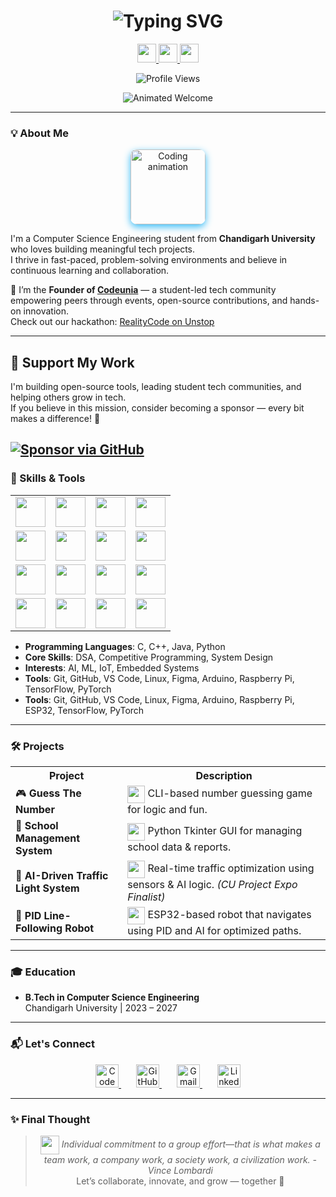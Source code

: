 <h1 align="center">
  <img src="https://readme-typing-svg.demolab.com?font=Fira+Code&size=25&pause=1000&color=36BCF7&center=true&vCenter=true&width=435&lines=Hi%2C+I'm+Deepak+Pandey;CSE+Student+%7C+Tech+Explorer;Founder+of+Codeunia" alt="Typing SVG" />
</h1>

<p align="center">
  <a href="https://github.com/848deepak" title="GitHub">
    <img src="https://skillicons.dev/icons?i=github" height="30" />
  </a>
  <a href="https://www.linkedin.com/in/848deepak" title="LinkedIn">
    <img src="https://skillicons.dev/icons?i=linkedin" height="30" />
  </a>
  <a href="mailto:deepakpandey911494@gmail.com" title="Email Me">
    <img src="https://skillicons.dev/icons?i=gmail" height="30" />
  </a>
</p>

<p align="center">
  <img src="https://komarev.com/ghpvc/?username=848deepak&style=flat-square&color=blue" alt="Profile Views" />
</p>

<p align="center">
  <img src="https://readme-typing-svg.demolab.com?font=Fira+Code&duration=2500&pause=800&color=F7C736&center=true&vCenter=true&width=600&lines=Welcome+to+my+GitHub!;Passionate+about+Tech+%F0%9F%9A%80;Always+Learning+%F0%9F%92%AF;Let's+Build+Something+Awesome+Together+%F0%9F%92%A1" alt="Animated Welcome" />
</p>

---

### 💡 About Me

<div align="center">
  <img src="https://github.com/848deepak/848deepak/assets/animated-coding.gif" height="120" alt="Coding animation" style="border-radius: 10px; box-shadow:0 4px 12px #36BCF7;" />
</div>

I'm a Computer Science Engineering student from **Chandigarh University** who loves building meaningful tech projects.<br>
I thrive in fast-paced, problem-solving environments and believe in continuous learning and collaboration.

🚀 I’m the **Founder of [Codeunia](https://www.codeunia.com)** — a student-led tech community empowering peers through events, open-source contributions, and hands-on innovation.<br>
Check out our hackathon: [RealityCode on Unstop](https://unstop.com/hackathons/realitycode-by-codeunia-codeunia-1488383)

---

## 🙌 Support My Work

I'm building open-source tools, leading student tech communities, and helping others grow in tech.  
If you believe in this mission, consider becoming a sponsor — every bit makes a difference! 💖

[![Sponsor via GitHub](https://img.shields.io/badge/Sponsor-848deepak-24292e?logo=github&style=for-the-badge&logoColor=white)](https://github.com/sponsors/848deepak)
---
### 🧠 Skills & Tools

<table align="center">
  <tr>
    <td><img src="https://skillicons.dev/icons?i=c" height="48" /></td>
    <td><img src="https://skillicons.dev/icons?i=cpp" height="48" /></td>
    <td><img src="https://skillicons.dev/icons?i=java" height="48" /></td>
    <td><img src="https://skillicons.dev/icons?i=python" height="48" /></td>
  </tr>
  <tr>
    <td><img src="https://skillicons.dev/icons?i=git" height="48" /></td>
    <td><img src="https://skillicons.dev/icons?i=github" height="48" /></td>
    <td><img src="https://skillicons.dev/icons?i=vscode" height="48" /></td>
    <td><img src="https://skillicons.dev/icons?i=linux" height="48" /></td>
  </tr>
  <tr>
    <td><img src="https://skillicons.dev/icons?i=figma" height="48" /></td>
    <td><img src="https://skillicons.dev/icons?i=arduino" height="48" /></td>
    <td><img src="https://skillicons.dev/icons?i=tensorflow" height="48" /></td>
    <td><img src="https://skillicons.dev/icons?i=pytorch" height="48" /></td>
  </tr>
  <tr>
    <td><img src="https://skillicons.dev/icons?i=raspberrypi" height="48" /></td>
    <td><img src="https://skillicons.dev/icons?i=html" height="48" /></td>
    <td><img src="https://skillicons.dev/icons?i=css" height="48" /></td>
    <td><img src="https://skillicons.dev/icons?i=bootstrap" height="48" /></td>
  </tr>
</table>

- **Programming Languages**: C, C++, Java, Python  
- **Core Skills**: DSA, Competitive Programming, System Design  
- **Interests**: AI, ML, IoT, Embedded Systems  
- **Tools**: Git, GitHub, VS Code, Linux, Figma, Arduino, Raspberry Pi, TensorFlow, PyTorch
- **Tools**: Git, GitHub, VS Code, Linux, Figma, Arduino, Raspberry Pi, ESP32, TensorFlow, PyTorch
---

### 🛠 Projects

<table>
  <tr>
    <th>Project</th>
    <th>Description</th>
  </tr>
  <tr>
    <td>🎮 <b>Guess The Number</b></td>
    <td>
      <img src="https://github.com/848deepak/848deepak/assets/guess-number.gif" height="28" style="vertical-align:middle"/> CLI-based number guessing game for logic and fun.
    </td>
  </tr>
  <tr>
    <td>🏫 <b>School Management System</b></td>
    <td>
      <img src="https://github.com/848deepak/848deepak/assets/school-animated.gif" height="28" style="vertical-align:middle"/> Python Tkinter GUI for managing school data & reports.
    </td>
  </tr>
  <tr>
    <td>🚦 <b>AI-Driven Traffic Light System</b></td>
    <td>
      <img src="https://github.com/848deepak/848deepak/assets/traffic-light.gif" height="28" style="vertical-align:middle"/> Real-time traffic optimization using sensors & AI logic. <i>(CU Project Expo Finalist)</i>
    </td>
  </tr>
  <tr>
    <td>🤖 <b>PID Line-Following Robot</b></td>
    <td>
      <img src="https://github.com/848deepak/848deepak/assets/robot-animated.gif" height="28" style="vertical-align:middle"/> ESP32-based robot that navigates using PID and AI for optimized paths.
    </td>
  </tr>
</table>

---

### 🎓 Education

- **B.Tech in Computer Science Engineering**  
  Chandigarh University | 2023 – 2027

---

### 📬 Let's Connect

<p align="center">
  <a href="https://www.codeunia.com" target="_blank" title="CodeUnion" style="margin: 0 12px;">
    <img src="https://skillicons.dev/icons?i=c" height="37" alt="CodeUnion" />
  </a>
  <a href="https://github.com/848deepak" target="_blank" title="GitHub" style="margin: 0 12px;">
    <img src="https://skillicons.dev/icons?i=github" height="37" alt="GitHub" />
  </a>
  <a href="mailto:deepakpandey911494@gmail.com" target="_blank" title="Email" style="margin: 0 12px;">
    <img src="https://skillicons.dev/icons?i=gmail" height="37" alt="Gmail" />
  </a>
  <a href="https://www.linkedin.com/in/848deepak/" target="_blank" title="LinkedIn" style="margin: 0 12px;">
    <img src="https://skillicons.dev/icons?i=linkedin" height="37" alt="LinkedIn" />
  </a>
</p>

---

### ✨ Final Thought

<blockquote align="center">
  <img src="https://github.com/848deepak/848deepak/assets/lightbulb-animated.gif" height="30" style="vertical-align:middle"/>
  <i>Individual commitment to a group effort—that is what makes a team work, a company work, a society work, a civilization work. - Vince Lombardi</i>
  <br>
  Let’s collaborate, innovate, and grow — together 🚀
</blockquote>

<!--
✨ Add your own animated GIFs in 'assets' folder of your repo (or use external links).
✨ For more animation, explore [profile-readme-animations](https://github.com/Platane/profile-readme-animations) or create Lottie SVGs!
-->
